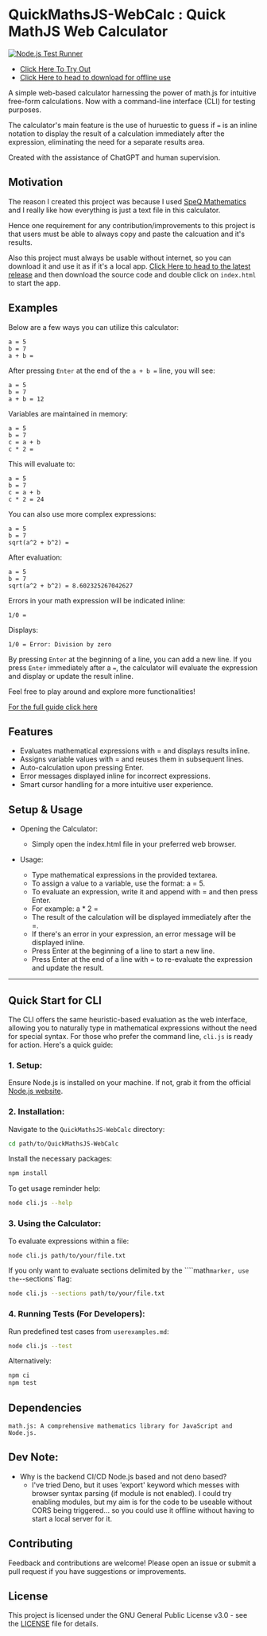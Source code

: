 # QuickMathsJS-WebCalc : Quick MathJS Web Calculator

[![Node.js Test Runner](https://github.com/mofosyne/QuickMathsJS-WebCalc/actions/workflows/node.js.yml/badge.svg)](https://github.com/mofosyne/QuickMathsJS-WebCalc/actions/workflows/node.js.yml)

* [Click Here To Try Out](https://mofosyne.github.io/QuickMathsJS-WebCalc/)
* [Click Here to head to download for offline use](https://github.com/mofosyne/QuickMathsJS-WebCalc/releases/latest)

A simple web-based calculator harnessing the power of math.js for intuitive free-form calculations. Now with a command-line interface (CLI) for testing purposes.

The calculator's main feature is the use of huruestic to guess if `=` is an inline notation to display the result of a calculation immediately after the expression, eliminating the need for a separate results area.

Created with the assistance of ChatGPT and human supervision.

## Motivation

The reason I created this project was because I used [SpeQ Mathematics](https://speqmath.com/) and I really like how everything is just a text file in this calculator.

Hence one requirement for any contribution/improvements to this project is that users must be able to always copy and paste the calcuation and it's results.

Also this project must always be usable without internet, so you can download it and use it as if it's a local app.
[Click Here to head to the latest release](https://github.com/mofosyne/QuickMathsJS-WebCalc/releases/latest) and then download the source code and double click on `index.html` to start the app.

## Examples

Below are a few ways you can utilize this calculator:

```plaintext
a = 5
b = 7
a + b = 
```

After pressing `Enter` at the end of the `a + b =` line, you will see:

```plaintext
a = 5
b = 7
a + b = 12
```

Variables are maintained in memory:

```plaintext
a = 5
b = 7
c = a + b
c * 2 =
```
This will evaluate to:

```plaintext
a = 5
b = 7
c = a + b
c * 2 = 24
```

You can also use more complex expressions:

```plaintext
a = 5
b = 7
sqrt(a^2 + b^2) =
```

After evaluation:

```plaintext
a = 5
b = 7
sqrt(a^2 + b^2) = 8.602325267042627
```

Errors in your math expression will be indicated inline:

```plaintext
1/0 =
```

Displays:

```plaintext
1/0 = Error: Division by zero
```

By pressing `Enter` at the beginning of a line, you can add a new line. If you press `Enter` immediately after a `=`, the calculator will evaluate the expression and display or update the result inline.

Feel free to play around and explore more functionalities!

[For the full guide click here](userexamples.md)


## Features

- Evaluates mathematical expressions with = and displays results inline.
- Assigns variable values with = and reuses them in subsequent lines.
- Auto-calculation upon pressing Enter.
- Error messages displayed inline for incorrect expressions.
- Smart cursor handling for a more intuitive user experience.

## Setup & Usage

- Opening the Calculator:
    - Simply open the index.html file in your preferred web browser.

- Usage:
    - Type mathematical expressions in the provided textarea.
    - To assign a value to a variable, use the format: a = 5.
    - To evaluate an expression, write it and append with = and then press Enter.
    - For example: a * 2 =
    - The result of the calculation will be displayed immediately after the =.
    - If there's an error in your expression, an error message will be displayed inline.
    - Press Enter at the beginning of a line to start a new line.
    - Press Enter at the end of a line with = to re-evaluate the expression and update the result.

---

## Quick Start for CLI

The CLI offers the same heuristic-based evaluation as the web interface, allowing you to naturally type in mathematical expressions without the need for special syntax.
For those who prefer the command line, `cli.js` is ready for action. Here's a quick guide:

### 1. Setup:

Ensure Node.js is installed on your machine. If not, grab it from the official [Node.js website](https://nodejs.org/).

### 2. Installation:

Navigate to the `QuickMathsJS-WebCalc` directory:

```bash
cd path/to/QuickMathsJS-WebCalc
```

Install the necessary packages:

```bash
npm install
```

To get usage reminder help:

```bash
node cli.js --help
```

### 3. Using the Calculator:

To evaluate expressions within a file:

```bash
node cli.js path/to/your/file.txt
```

If you only want to evaluate sections delimited by the ````math` marker, use the `--sections` flag:

```bash
node cli.js --sections path/to/your/file.txt
```

### 4. Running Tests (For Developers):

Run predefined test cases from `userexamples.md`:

```bash
node cli.js --test
```

Alternatively:

```bash
npm ci
npm test
```


## Dependencies

    math.js: A comprehensive mathematics library for JavaScript and Node.js.

## Dev Note:

* Why is the backend CI/CD Node.js based and not deno based?
    - I've tried Deno, but it uses 'export' keyword which messes with browser syntax parsing (if module is not enabled). I could try enabling modules, but my aim is for the code to be useable without CORS being triggered... so you could use it offline without having to start a local server for it.

## Contributing

Feedback and contributions are welcome! Please open an issue or submit a pull request if you have suggestions or improvements.

## License

This project is licensed under the GNU General Public License v3.0 - see the [LICENSE](LICENSE) file for details.

